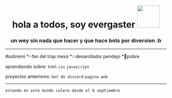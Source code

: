 <h1 align="center">hola a todos, soy evergaster <img src="https://static.wikia.nocookie.net/helltaker/images/5/51/Modeus1Idle.png/revision/latest?cb=20230512155516](https://images-wixmp-ed30a86b8c4ca887773594c2.wixmp.com/f/27e075fd-0c5a-40b4-870b-0c1abefe9823/dfntuen-dc8b7329-621d-47a7-842a-0845f4976a9d.png?token=eyJ0eXAiOiJKV1QiLCJhbGciOiJIUzI1NiJ9.eyJzdWIiOiJ1cm46YXBwOjdlMGQxODg5ODIyNjQzNzNhNWYwZDQxNWVhMGQyNmUwIiwiaXNzIjoidXJuOmFwcDo3ZTBkMTg4OTgyMjY0MzczYTVmMGQ0MTVlYTBkMjZlMCIsIm9iaiI6W1t7InBhdGgiOiJcL2ZcLzI3ZTA3NWZkLTBjNWEtNDBiNC04NzBiLTBjMWFiZWZlOTgyM1wvZGZudHVlbi1kYzhiNzMyOS02MjFkLTQ3YTctODQyYS0wODQ1ZjQ5NzZhOWQucG5nIn1dXSwiYXVkIjpbInVybjpzZXJ2aWNlOmZpbGUuZG93bmxvYWQiXX0.2FKaoxTnKZxS0dkYI2HAL3JHeInGMnKlYJKdi5TM8Lo)https://images-wixmp-ed30a86b8c4ca887773594c2.wixmp.com/f/27e075fd-0c5a-40b4-870b-0c1abefe9823/dfntuen-dc8b7329-621d-47a7-842a-0845f4976a9d.png?token=eyJ0eXAiOiJKV1QiLCJhbGciOiJIUzI1NiJ9.eyJzdWIiOiJ1cm46YXBwOjdlMGQxODg5ODIyNjQzNzNhNWYwZDQxNWVhMGQyNmUwIiwiaXNzIjoidXJuOmFwcDo3ZTBkMTg4OTgyMjY0MzczYTVmMGQ0MTVlYTBkMjZlMCIsIm9iaiI6W1t7InBhdGgiOiJcL2ZcLzI3ZTA3NWZkLTBjNWEtNDBiNC04NzBiLTBjMWFiZWZlOTgyM1wvZGZudHVlbi1kYzhiNzMyOS02MjFkLTQ3YTctODQyYS0wODQ1ZjQ5NzZhOWQucG5nIn1dXSwiYXVkIjpbInVybjpzZXJ2aWNlOmZpbGUuZG93bmxvYWQiXX0.2FKaoxTnKZxS0dkYI2HAL3JHeInGMnKlYJKdi5TM8Lo](https://images-wixmp-ed30a86b8c4ca887773594c2.wixmp.com/f/27e075fd-0c5a-40b4-870b-0c1abefe9823/dfntuen-dc8b7329-621d-47a7-842a-0845f4976a9d.png/v1/fit/w_632,h_395/evangelion_unit_01_render_by_transformfab322_dfntuen-375w-2x.png?token=eyJ0eXAiOiJKV1QiLCJhbGciOiJIUzI1NiJ9.eyJzdWIiOiJ1cm46YXBwOjdlMGQxODg5ODIyNjQzNzNhNWYwZDQxNWVhMGQyNmUwIiwiaXNzIjoidXJuOmFwcDo3ZTBkMTg4OTgyMjY0MzczYTVmMGQ0MTVlYTBkMjZlMCIsIm9iaiI6W1t7ImhlaWdodCI6Ijw9Mzk1IiwicGF0aCI6IlwvZlwvMjdlMDc1ZmQtMGM1YS00MGI0LTg3MGItMGMxYWJlZmU5ODIzXC9kZm50dWVuLWRjOGI3MzI5LTYyMWQtNDdhNy04NDJhLTA4NDVmNDk3NmE5ZC5wbmciLCJ3aWR0aCI6Ijw9NjMyIn1dXSwiYXVkIjpbInVybjpzZXJ2aWNlOmltYWdlLm9wZXJhdGlvbnMiXX0.iVIn7TYzXp22unm4eSVgqD-8t1G1urs8CUubu-m-9ds)https://images-wixmp-ed30a86b8c4ca887773594c2.wixmp.com/f/27e075fd-0c5a-40b4-870b-0c1abefe9823/dfntuen-dc8b7329-621d-47a7-842a-0845f4976a9d.png/v1/fit/w_632,h_395/evangelion_unit_01_render_by_transformfab322_dfntuen-375w-2x.png?token=eyJ0eXAiOiJKV1QiLCJhbGciOiJIUzI1NiJ9.eyJzdWIiOiJ1cm46YXBwOjdlMGQxODg5ODIyNjQzNzNhNWYwZDQxNWVhMGQyNmUwIiwiaXNzIjoidXJuOmFwcDo3ZTBkMTg4OTgyMjY0MzczYTVmMGQ0MTVlYTBkMjZlMCIsIm9iaiI6W1t7ImhlaWdodCI6Ijw9Mzk1IiwicGF0aCI6IlwvZlwvMjdlMDc1ZmQtMGM1YS00MGI0LTg3MGItMGMxYWJlZmU5ODIzXC9kZm50dWVuLWRjOGI3MzI5LTYyMWQtNDdhNy04NDJhLTA4NDVmNDk3NmE5ZC5wbmciLCJ3aWR0aCI6Ijw9NjMyIn1dXSwiYXVkIjpbInVybjpzZXJ2aWNlOmltYWdlLm9wZXJhdGlvbnMiXX0.iVIn7TYzXp22unm4eSVgqD-8t1G1urs8CUubu-m-9ds" heigth="70px" width="70px" bottom="40"><br></h1>
<h3 align="center"> un wey sin nada que hacer y que hace bots por diversion :b</h3>

---

#sobremi
*💦fan del trap mexa
*💥desarollador pendejo
*🔷pobre

aprendiendo sobre: 
`html`
`css`
`javascript`

proyectos anteriores:
`bot de discord`
`pagina web`

---

```
estando en este mundo culero desde el 6 septiembre

```
